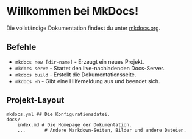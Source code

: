 # Willkommen bei MkDocs!

Die vollständige Dokumentation findest du unter [mkdocs.org](https://www.mkdocs.org).

## Befehle

* `mkdocs new [dir-name]` - Erzeugt ein neues Projekt.
* `mkdocs serve` - Startet den live-nachladenden Docs-Server.
* `mkdocs build` - Erstellt die Dokumentationsseite.
* `mkdocs -h` - Gibt eine Hilfemeldung aus und beendet sich.

## Projekt-Layout

    mkdocs.yml ## Die Konfigurationsdatei.
    docs/
        index.md # Die Homepage der Dokumentation.
        ...       # Andere Markdown-Seiten, Bilder und andere Dateien.
